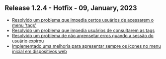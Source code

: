 ## Release 1.2.4 - Hotfix - 09, January, 2023

- [Resolvido um problema que impedia certos usuários de acessarem o menu 'tags'](https://github.com/BIEMAX/financial-manager-app/issues/104)
- [Resolvido um problema que impedia usuários de consultarem as tags](https://github.com/BIEMAX/financial-manager-app/issues/105)
- [Resolvido um problema de não aprensetar erros quando a sessão do usuário expirou](https://github.com/BIEMAX/financial-manager-app/issues/106)
- [Implementado uma melhoria para apresentar sempre os ícones no menu inicial em dispositivos web](https://github.com/BIEMAX/financial-manager-app/issues/109)